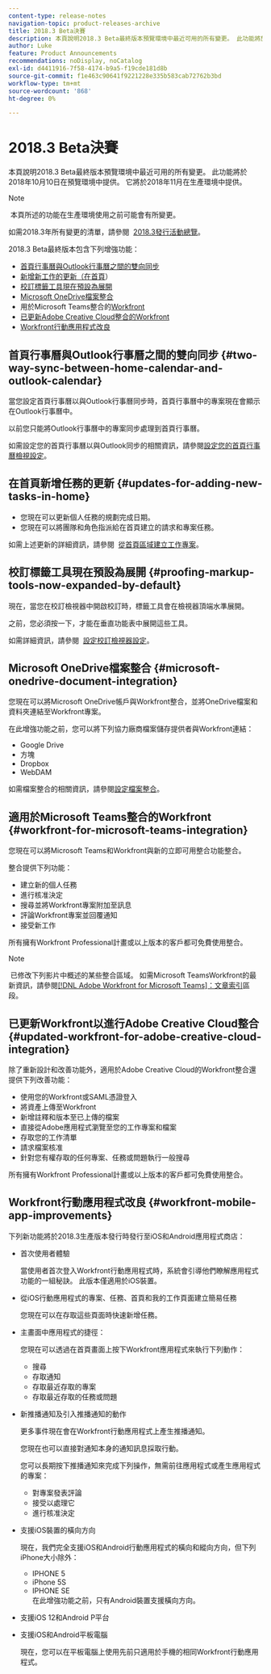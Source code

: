 ```yaml
---
content-type: release-notes
navigation-topic: product-releases-archive
title: 2018.3 Beta決賽
description: 本頁說明2018.3 Beta最終版本預覽環境中最近可用的所有變更。 此功能將於2018年10月10日在預覽環境中提供。 它將於2018年11月在生產環境中提供。
author: Luke
feature: Product Announcements
recommendations: noDisplay, noCatalog
exl-id: d4411916-7f58-4174-b9a5-f19cde181d8b
source-git-commit: f1e463c90641f9221228e335b583cab72762b3bd
workflow-type: tm+mt
source-wordcount: '868'
ht-degree: 0%

---
```


# 2018.3 Beta決賽

本頁說明2018.3 Beta最終版本預覽環境中最近可用的所有變更。 此功能將於2018年10月10日在預覽環境中提供。 它將於2018年11月在生產環境中提供。

>[!NOTE]
>
> 本頁所述的功能在生產環境使用之前可能會有所變更。

如需2018.3年所有變更的清單，請參閱  [2018.3發行活動總覽](../../../../product-announcements/product-releases/quarterly-release-archive/2018.3-release-activity/2018-3-release-activity-overview.md)。

2018.3 Beta最終版本包含下列增強功能：

* [首頁行事曆與Outlook行事曆之間的雙向同步](#two-way-sync-between-home-calendar-and-outlook-calendar)
* [新增新工作的更新（在首頁](#updates-for-adding-new-tasks-in-home)）
* [校訂標籤工具現在預設為展開](#proofing-markup-tools-now-expanded-by-default)
* [Microsoft OneDrive檔案整合](#microsoft-onedrive-document-integration)
* 用於Microsoft Teams整合的[Workfront](#workfront-for-microsoft-teams-integration)
* [已更新Adobe Creative Cloud整合的Workfront](#updated-workfront-for-adobe-creative-cloud-integration)
* [Workfront行動應用程式改良](#workfront-mobile-app-improvements)

## 首頁行事曆與Outlook行事曆之間的雙向同步 {#two-way-sync-between-home-calendar-and-outlook-calendar}

當您設定首頁行事曆以與Outlook行事曆同步時，首頁行事曆中的專案現在會顯示在Outlook行事曆中。

以前您只能將Outlook行事曆中的專案同步處理到首頁行事曆。

如需設定您的首頁行事曆以與Outlook同步的相關資訊，請參閱[設定您的首頁行事曆檢視設定](../../../../workfront-basics/using-home/using-the-home-area/configure-home-calendar-view.md)。

## 在首頁新增任務的更新 {#updates-for-adding-new-tasks-in-home}

* 您現在可以更新個人任務的規劃完成日期。
* 您現在可以將團隊和角色指派給在首頁建立的請求和專案任務。

如需上述更新的詳細資訊，請參閱  [從首頁區域建立工作專案](../../../../workfront-basics/using-home/using-the-home-area/create-work-items-in-home.md)。

## 校訂標籤工具現在預設為展開 {#proofing-markup-tools-now-expanded-by-default}

現在，當您在校訂檢視器中開啟校訂時，標籤工具會在檢視器頂端水準展開。

之前，您必須按一下，才能在垂直功能表中展開這些工具。

如需詳細資訊，請參閱  [設定校訂檢視器設定](../../../../review-and-approve-work/proofing/reviewing-proofs-within-workfront/configure-proofing-viewer-settings.md)。

## Microsoft OneDrive檔案整合 {#microsoft-onedrive-document-integration}

您現在可以將Microsoft OneDrive帳戶與Workfront整合，並將OneDrive檔案和資料夾連結至Workfront專案。

在此增強功能之前，您可以將下列協力廠商檔案儲存提供者與Workfront連結：

* Google Drive
* 方塊
* Dropbox
* WebDAM

如需檔案整合的相關資訊，請參閱[設定檔案整合](../../../../administration-and-setup/configure-integrations/configure-document-integrations.md)。

## 適用於Microsoft Teams整合的Workfront {#workfront-for-microsoft-teams-integration}

您現在可以將Microsoft Teams和Workfront與新的立即可用整合功能整合。

整合提供下列功能：

* 建立新的個人任務
* 進行核准決定
* 搜尋並將Workfront專案附加至訊息
* 評論Workfront專案並回覆通知
* 接受新工作

所有擁有Workfront Professional計畫或以上版本的客戶都可免費使用整合。

>[!NOTE]
>
> 已修改下列影片中概述的某些整合區域。 如需Microsoft TeamsWorkfront的最新資訊，請參閱[[!DNL Adobe Workfront for Microsoft Teams]：文章索引](../../../../workfront-integrations-and-apps/using-workfront-with-microsoft-teams/use-workfront-with-ms-teams.md)區段。

## 已更新Workfront以進行Adobe Creative Cloud整合 {#updated-workfront-for-adobe-creative-cloud-integration}

除了重新設計和改善功能外，適用於Adobe Creative Cloud的Workfront整合還提供下列改善功能：

* 使用您的Workfront或SAML憑證登入
* 將資產上傳至Workfront
* 新增註釋和版本至已上傳的檔案
* 直接從Adobe應用程式瀏覽至您的工作專案和檔案
* 存取您的工作清單
* 請求檔案核准
* 針對您有權存取的任何專案、任務或問題執行一般搜尋

所有擁有Workfront Professional計畫或以上版本的客戶都可免費使用整合。

## Workfront行動應用程式改良 {#workfront-mobile-app-improvements}

下列新功能將於2018.3生產版本發行時發行至iOS和Android應用程式商店：

* 首次使用者體驗

  當使用者首次登入Workfront行動應用程式時，系統會引導他們瞭解應用程式功能的一組秘訣。 此版本僅適用於iOS裝置。

* 從iOS行動應用程式的專案、任務、首頁和我的工作頁面建立簡易任務

  您現在可以在存取這些頁面時快速新增任務。

* 主畫面中應用程式的捷徑：

  您現在可以透過在首頁畫面上按下Workfront應用程式來執行下列動作：

   * 搜尋
   * 存取通知
   * 存取最近存取的專案 
   * 存取最近存取的任務或問題

* 新推播通知及引入推播通知的動作

  更多事件現在會在Workfront行動應用程式上產生推播通知。

  您現在也可以直接對通知本身的通知訊息採取行動。

  您可以長期按下推播通知來完成下列操作，無需前往應用程式或產生應用程式的專案：

   * 對專案發表評論
   * 接受以處理它
   * 進行核准決定

* 支援iOS裝置的橫向方向

  現在，我們完全支援iOS和Android行動應用程式的橫向和縱向方向，但下列iPhone大小除外：

   * IPHONE 5
   * iPhone 5S
   * IPHONE SE\
     在此增強功能之前，只有Android裝置支援橫向方向。

* 支援iOS 12和Android P平台
* 支援iOS和Android平板電腦

  現在，您可以在平板電腦上使用先前只適用於手機的相同Workfront行動應用程式。
